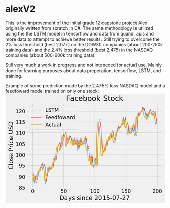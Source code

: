 # alexV2

This is the improvement of the initial grade 12 capstone project Alex originally written from scratch in C#. The same methodology is utilized using the the LSTM model in tensorflow and data from quandl apis and more data to attempt to achieve better results. Still trying to overcome the 2% loss threshold (best 2.077) on the DOW30 companies (about 200-250k training data) and the 2.4% loss threshold (best 2.475) in the NASDAQ companies (about 500-600k training data). 

Still very much a work in progress and not inteneded for actual use. Mainly done for learning purposes about data preperation, tensorflow, LSTM, and training.

Example of some prediction made by the 2.475% loss NASDAQ model and a feedfoward model trained on only one stock:
![](images/2.475.png)
